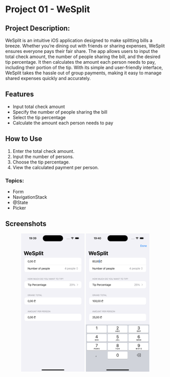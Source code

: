 # Project 01 - WeSplit

## Project Description:

WeSplit is an intuitive iOS application designed to make splitting bills a breeze. Whether you’re dining out with friends or sharing expenses, WeSplit ensures everyone pays their fair share. The app allows users to input the total check amount, the number of people sharing the bill, and the desired tip percentage. It then calculates the amount each person needs to pay, including their portion of the tip. With its simple and user-friendly interface, WeSplit takes the hassle out of group payments, making it easy to manage shared expenses quickly and accurately.

## Features

- Input total check amount
- Specify the number of people sharing the bill
- Select the tip percentage
- Calculate the amount each person needs to pay

## How to Use

1. Enter the total check amount.
2. Input the number of persons.
3. Choose the tip percentage.
4. View the calculated payment per person.

### Topics: 

- Form 
- NavigationStack  
- @State  
- Picker

## Screenshots

<p align="center">
  <img src="WeSplit/Screenshots/WeSplit_01.png" width="200">
  <img src="WeSplit/Screenshots/WeSplit_02.png" width="200">
</p>

